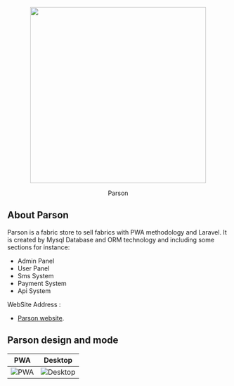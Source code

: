 <p align="center"><a href="https://laravel.com" target="_blank"><img src="https://raw.githubusercontent.com/laravel/art/master/logo-lockup/5%20SVG/2%20CMYK/1%20Full%20Color/laravel-logolockup-cmyk-red.svg" width="400"></a></p>

<p align="center">
Parson
</p>


## About Parson
Parson is a fabric store to sell fabrics with PWA methodology and Laravel. It is created by Mysql Database and ORM technology and including some sections for instance:


- Admin Panel
- User Panel
- Sms System
- Payment System
- Api System

WebSite Address :
- [Parson website](https://parson.brandimo.ir).

## Parson design and mode

PWA | Desktop
---- | ----
![PWA](https://user-images.githubusercontent.com/4986912/209914206-1f6754a6-c517-45f2-a0df-800efaa0c802.png) | ![Desktop](https://user-images.githubusercontent.com/4986912/209914318-25c4d6f0-86a8-46a5-a630-5b84a07e47d7.png)

 
